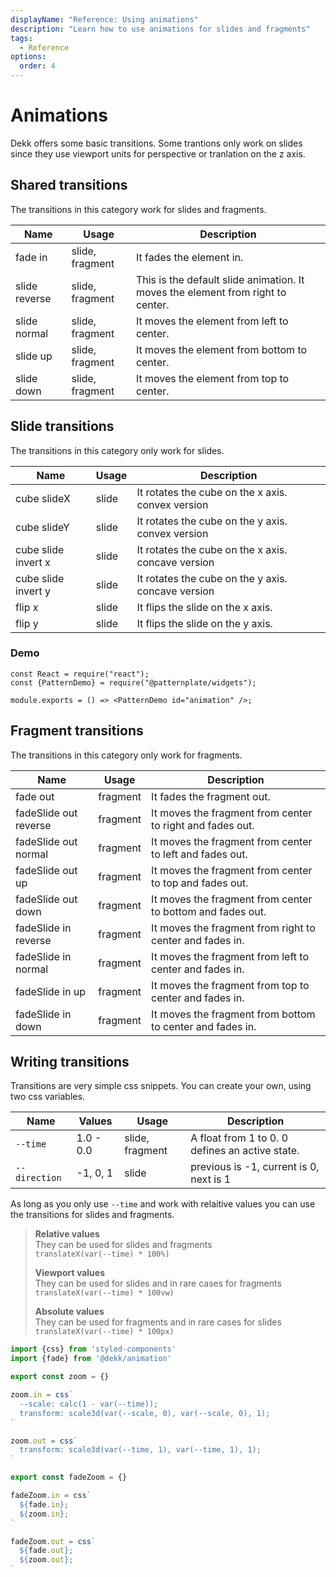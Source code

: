 ```yaml
---
displayName: "Reference: Using animations"
description: "Learn how to use animations for slides and fragments"
tags: 
  - Reference
options:
  order: 4
---
```



# Animations

Dekk offers some basic transitions. Some trantions only work on slides
since they use viewport units for perspective or tranlation on the z axis.


## Shared transitions

The transitions in this category work for slides and fragments.

| Name                  | Usage           | Description |
|-----------------------|-----------------|-------------|
| fade in               | slide, fragment | It fades the element in. |
| slide reverse         | slide, fragment | This is the default slide animation. It moves the element from right to center. |
| slide normal          | slide, fragment | It moves the element from left to center. |
| slide up              | slide, fragment | It moves the element from bottom to center. |
| slide down            | slide, fragment | It moves the element from top to center. |


## Slide transitions

The transitions in this category only work for slides.

| Name                | Usage | Description |
|---------------------|-------|-------------|
| cube slideX         | slide | It rotates the cube on the x axis. convex version |
| cube slideY         | slide | It rotates the cube on the y axis. convex version |
| cube slide invert x | slide | It rotates the cube on the x axis. concave version |
| cube slide invert y | slide | It rotates the cube on the y axis. concave version |
| flip x              | slide | It flips the slide on the x axis. |
| flip y              | slide | It flips the slide on the y axis. |

### Demo

```widget
const React = require("react");
const {PatternDemo} = require("@patternplate/widgets");

module.exports = () => <PatternDemo id="animation" />;
```

## Fragment transitions

The transitions in this category only work for fragments.

| Name                  | Usage    | Description |
|-----------------------|----------|-------------|
| fade out              | fragment | It fades the fragment out. |
| fadeSlide out reverse | fragment | It moves the fragment from center to right and fades out. |
| fadeSlide out normal  | fragment | It moves the fragment from center to left and fades out. |
| fadeSlide out up      | fragment | It moves the fragment from center to top and fades out. |
| fadeSlide out down    | fragment | It moves the fragment from center to bottom and fades out. |
| fadeSlide in reverse  | fragment | It moves the fragment from right to center and fades in. |
| fadeSlide in normal   | fragment | It moves the fragment from left to center and fades in. |
| fadeSlide in up       | fragment | It moves the fragment from top to center and fades in. |
| fadeSlide in down     | fragment | It moves the fragment from bottom to center and fades in. |

## Writing transitions

Transitions are very simple css snippets.
You can create your own, using two css variables.

| Name          | Values    | Usage           | Description |
|---------------|-----------|-----------------|-------------|
| `--time`      | 1.0 - 0.0 | slide, fragment | A float from 1 to 0. 0 defines an active state. |
| `--direction` | -1, 0, 1  | slide           | previous is -1, current is 0, next is 1 |


As long as you only use `--time` and work with relaitive values you
can use the transitions for slides and fragments. 

> **Relative values**  
> They can be used for slides and fragments  
> `translateX(var(--time) * 100%)`  
>
> **Viewport values**  
> They can be used for slides and in rare cases for fragments  
> `translateX(var(--time) * 100vw)`  
>
> **Absolute values**  
> They can be used for fragments and in rare cases for slides  
> `translateX(var(--time) * 100px)`


```jsx
import {css} from 'styled-components'
import {fade} from '@dekk/animation'

export const zoom = {}

zoom.in = css`
  --scale: calc(1 - var(--time));
  transform: scale3d(var(--scale, 0), var(--scale, 0), 1);
`

zoom.out = css`
  transform: scale3d(var(--time, 1), var(--time, 1), 1);
`

export const fadeZoom = {}

fadeZoom.in = css`
  ${fade.in};
  ${zoom.in};
`

fadeZoom.out = css`
  ${fade.out};
  ${zoom.out};
`
```